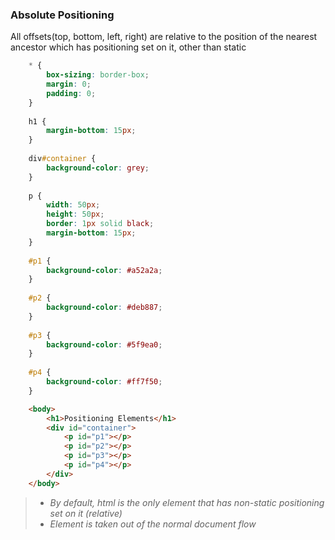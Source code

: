 
### Absolute Positioning

All offsets(top, bottom, left, right) are relative to the position of the nearest ancestor which has positioning set on it, other than static


```css 
    * {
        box-sizing: border-box;
        margin: 0;
        padding: 0;
    }
    
    h1 {
        margin-bottom: 15px;
    }
    
    div#container {
        background-color: grey;
    }
    
    p {
        width: 50px;
        height: 50px;
        border: 1px solid black;
        margin-bottom: 15px;
    }
    
    #p1 {
        background-color: #a52a2a;
    }
    
    #p2 {
        background-color: #deb887;
    }
    
    #p3 {
        background-color: #5f9ea0;
    }
    
    #p4 {
        background-color: #ff7f50;
    }
```

```html 
    <body>
        <h1>Positioning Elements</h1>
        <div id="container">
            <p id="p1"></p>
            <p id="p2"></p>
            <p id="p3"></p>
            <p id="p4"></p>
        </div>
    </body>
```

> - *By default, html is the only element that has non-static positioning set on it (relative)*
> - *Element is taken out of the normal document flow*

<br>
